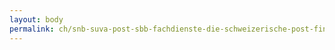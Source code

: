```yaml
---
layout: body
permalink: ch/snb-suva-post-sbb-fachdienste-die-schweizerische-post-finanzen/
---
```


